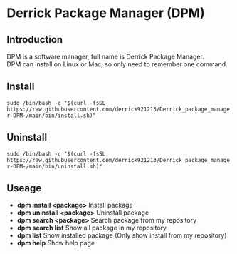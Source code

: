 # Derrick Package Manager (DPM)

## Introduction

DPM is a software manager, full name is Derrick Package Manager.  
DPM can install on Linux or Mac, so only need to remember one command.

## Install

`sudo /bin/bash -c "$(curl -fsSL https://raw.githubusercontent.com/derrick921213/Derrick_package_manager-DPM-/main/bin/install.sh)"`

## Uninstall

`sudo /bin/bash -c "$(curl -fsSL https://raw.githubusercontent.com/derrick921213/Derrick_package_manager-DPM-/main/bin/uninstall.sh)"`

## Useage

- **dpm install \<package\>** Install package
- **dpm uninstall \<package\>** Uninstall package
- **dpm search \<package\>** Search package from my repository
- **dpm search list** Show all package in my repository
- **dpm list** Show installed package (Only show install from my repository)
- **dpm help** Show help page
